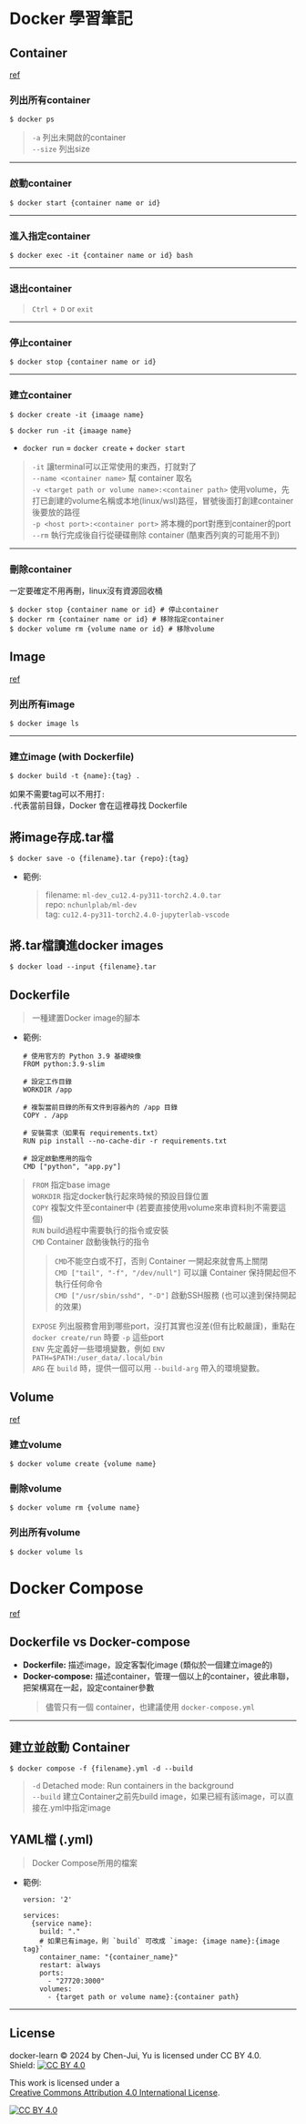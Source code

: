 # Docker 學習筆記
## Container
[ref](https://docs.docker.com/reference/cli/docker/container/)  
### 列出所有container
```shell=
$ docker ps
```
> `-a` 列出未開啟的container  
> `--size` 列出size  

---  

### 啟動container
```shell=
$ docker start {container name or id}
```

---

### 進入指定container
```shell=
$ docker exec -it {container name or id} bash
```

---

### 退出container
> `Ctrl + D` or `exit`  

---

### 停止container
```shell=
$ docker stop {container name or id}
```

---

### 建立container
```shell=
$ docker create -it {imaage name}
```
```shell=
$ docker run -it {imaage name}
```
* `docker run` = `docker create` + `docker start`

> `-it` 讓terminal可以正常使用的東西，打就對了  
> `--name <container name>` 幫 container 取名  
> `-v <target path or volume name>:<container path>` 使用volume，先打已創建的volume名稱或本地(linux/wsl)路徑，冒號後面打創建container後要放的路徑  
> `-p <host port>:<container port>` 將本機的port對應到container的port  
> `--rm` 執行完成後自行從硬碟刪除 container (酷東西列爽的可能用不到)  

---  

### 刪除container
一定要確定不用再刪，linux沒有資源回收桶  
```shell=
$ docker stop {container name or id} # 停止container  
$ docker rm {container name or id} # 移除指定container  
$ docker volume rm {volume name or id} # 移除volume  
```

## Image
[ref](https://docs.docker.com/reference/cli/docker/image/)  
### 列出所有image
```shell=
$ docker image ls
```

---  

### 建立image (with Dockerfile)
```shell=
$ docker build -t {name}:{tag} .  
```
如果不需要tag可以不用打`:`  
`.`代表當前目錄，Docker 會在這裡尋找 Dockerfile  

## 將image存成.tar檔
```shell=
$ docker save -o {filename}.tar {repo}:{tag}  
```
* 範例:
    > filename:  `ml-dev_cu12.4-py311-torch2.4.0.tar`  
    > repo: `nchunlplab/ml-dev`  
    > tag: `cu12.4-py311-torch2.4.0-jupyterlab-vscode`  

## 將.tar檔讀進docker images
```shell=
$ docker load --input {filename}.tar
```


## Dockerfile
> 一種建置Docker image的腳本  
* 範例:  
    ```Dockerfile=
    # 使用官方的 Python 3.9 基礎映像  
    FROM python:3.9-slim  
  
    # 設定工作目錄  
    WORKDIR /app  

    # 複製當前目錄的所有文件到容器內的 /app 目錄  
    COPY . /app  
  
    # 安裝需求（如果有 requirements.txt）  
    RUN pip install --no-cache-dir -r requirements.txt  
  
    # 設定啟動應用的指令
    CMD ["python", "app.py"]  
    ```
> `FROM` 指定base image  
> `WORKDIR` 指定docker執行起來時候的預設目錄位置  
> `COPY` 複製文件至container中 (若要直接使用volume來串資料則不需要這個)  
> `RUN` build過程中需要執行的指令或安裝  
> `CMD` Container 啟動後執行的指令  
> > `CMD`不能空白或不打，否則 Container 一開起來就會馬上關閉  
> > `CMD ["tail", "-f", "/dev/null"]` 可以讓 Container 保持開起但不執行任何命令  
> > `CMD ["/usr/sbin/sshd", "-D"]` 啟動SSH服務 (也可以達到保持開起的效果)
> 
> `EXPOSE` 列出服務會用到哪些port，沒打其實也沒差(但有比較嚴謹)，重點在 `docker create/run` 時要 `-p` 這些port  
> `ENV` 先定義好一些環境變數，例如 `ENV PATH=$PATH:/user_data/.local/bin`  
> `ARG` 在 `build` 時，提供一個可以用 `--build-arg` 帶入的環境變數。  


## Volume
[ref](https://docs.docker.com/engine/storage/volumes/)  
### 建立volume
```shell=
$ docker volume create {volume name}
```

### 刪除volume
```shell=
$ docker volume rm {volume name}
```

### 列出所有volume
```shell=
$ docker volume ls
```

# Docker Compose
[ref](https://docs.docker.com/compose/)  
## Dockerfile vs Docker-compose
* **Dockerfile:** 描述image，設定客製化image (類似於一個建立image的)  
* **Docker-compose:** 描述container，管理一個以上的container，彼此串聯，把架構寫在一起，設定container參數  
    > 儘管只有一個 container，也建議使用 `docker-compose.yml`  

---  

## 建立並啟動 Container
```shell=
$ docker compose -f {filename}.yml -d --build
```
> `-d` Detached mode: Run containers in the background  
> `--build` 建立Container之前先build image，如果已經有該image，可以直接在.yml中指定image  

##  YAML檔 (.yml)
> Docker Compose所用的檔案  
* 範例:  
    ```YAML=
    version: '2'

    services:
      {service name}:
        build: "."
        # 如果已有image，則 `build` 可改成 `image: {image name}:{image tag}`
        container_name: "{container_name}"
        restart: always
        ports:
          - "27720:3000"
        volumes:
          - {target path or volume name}:{container path}
    ```

---  

## License

docker-learn © 2024 by Chen-Jui, Yu is licensed under CC BY 4.0.  
Shield: [![CC BY 4.0][cc-by-shield]][cc-by]

This work is licensed under a  
[Creative Commons Attribution 4.0 International License][cc-by].

[![CC BY 4.0][cc-by-image]][cc-by]

[cc-by]: http://creativecommons.org/licenses/by/4.0/  
[cc-by-image]: https://i.creativecommons.org/l/by/4.0/88x31.png  
[cc-by-shield]: https://img.shields.io/badge/License-CC%20BY%204.0-lightgrey.svg



